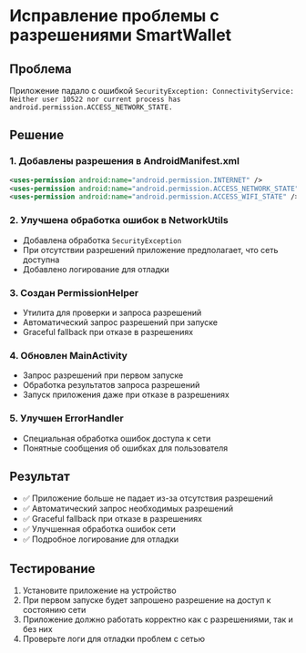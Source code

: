 # Исправление проблемы с разрешениями SmartWallet

## Проблема
Приложение падало с ошибкой `SecurityException: ConnectivityService: Neither user 10522 nor current process has android.permission.ACCESS_NETWORK_STATE.`

## Решение

### 1. Добавлены разрешения в AndroidManifest.xml
```xml
<uses-permission android:name="android.permission.INTERNET" />
<uses-permission android:name="android.permission.ACCESS_NETWORK_STATE" />
<uses-permission android:name="android.permission.ACCESS_WIFI_STATE" />
```

### 2. Улучшена обработка ошибок в NetworkUtils
- Добавлена обработка `SecurityException`
- При отсутствии разрешений приложение предполагает, что сеть доступна
- Добавлено логирование для отладки

### 3. Создан PermissionHelper
- Утилита для проверки и запроса разрешений
- Автоматический запрос разрешений при запуске
- Graceful fallback при отказе в разрешениях

### 4. Обновлен MainActivity
- Запрос разрешений при первом запуске
- Обработка результатов запроса разрешений
- Запуск приложения даже при отказе в разрешениях

### 5. Улучшен ErrorHandler
- Специальная обработка ошибок доступа к сети
- Понятные сообщения об ошибках для пользователя

## Результат
- ✅ Приложение больше не падает из-за отсутствия разрешений
- ✅ Автоматический запрос необходимых разрешений
- ✅ Graceful fallback при отказе в разрешениях
- ✅ Улучшенная обработка ошибок сети
- ✅ Подробное логирование для отладки

## Тестирование
1. Установите приложение на устройство
2. При первом запуске будет запрошено разрешение на доступ к состоянию сети
3. Приложение должно работать корректно как с разрешениями, так и без них
4. Проверьте логи для отладки проблем с сетью
